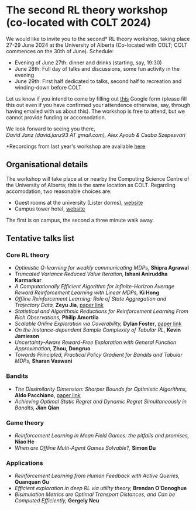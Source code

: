 # The second RL theory workshop (co-located with COLT 2024)

We would like to invite you to the second\* RL theory workshop, taking place 27-29 June 2024 at the University of Alberta (Co-located with COLT; COLT commences on the 30th of June). Schedule:
- Evening of June 27th: dinner and drinks (starting, say, 19:30)
- June 28th: Full day of talks and discussions, some fun activity in the evening
- June 29th: First half dedicated to talks, second half to recreation and
winding-down before COLT

Let us know if you intend to come by filling out [this](https://forms.gle/wuy1eEnnb3sRmp6o9) Google form (please fill this out even if you have confirmed your attendence otherwise, say, through having emailed with us about this). The workshop is free to attend, but we cannot provide funding or accomodation.


We look forward to seeing you there,<br/>
*David Janz (david.janz93 AT gmail.com), Alex Ayoub & Csaba Szepesvári*

\*Recordings from last year's workshop are available [here](https://www.youtube.com/playlist?list=PLOtn0gtfk-RnuiDoj7oDP9LZ7pdOj5vtO).

## Organisational details

The workshop will take place at or nearby the Computing Science Centre of the University of Alberta; this is the same location as COLT. Regarding accomodation, two reasonable choices are:
- Guest rooms at the university (Lister dorms), [website](https://www.ualberta.ca/conference-services/accommodation/guest-rooms.html)
- Campus tower hotel, [website](https://www.campustower.com/)
  
The first is on campus, the second a three minute walk away.

## Tentative talks list
### Core RL theory
- *Optimistic Q-learning for weakly communicating MDPs,* **Shipra Agrawal**
- *Truncated Variance Reduced Value Iteration,* **Ishani Aniruddha Karmarkar**
- *A Computationally Efficient Algorithm for Infinite-Horizon Average Reward Reinforcement Learning with Linear MDPs,* **Ki Hong**
- *Offline Reinforcement Learning: Role of State Aggregation and Trajectory Data,* **Zeyu Jia**, [paper link](https://arxiv.org/abs/2403.17091)
- *Statistical and Algorithmic Reductions for Reinforcement Learning From Rich Observations,* **Philip Amortila**
- *Scalable Online Exploration via Coverability,* **Dylan Foster**, [paper link](https://arxiv.org/abs/2403.06571)
- *On the Instance-dependent Sample Complexity of Tabular RL*, **Kevin Jamieson**
- *Uncertainty-Aware Reward-Free Exploration with General Function Approximation,* **Zhou, Dongruo**
- *Towards Principled, Practical Policy Gradient for Bandits and Tabular MDPs,* **Sharan Vaswani**

### Bandits
- *The Dissimilarity Dimension: Sharper Bounds for Optimistic Algorithms,* **Aldo Pacchiano**, [paper link](https://arxiv.org/abs/2306.06184)
- *Achieving Optimal Static Regret and Dynamic Regret Simultaneously in Bandits,* **Jian Qian**

### Game theory
- *Reinforcement Learning in Mean Field Games: the pitfalls and promises,* **Niao He**
- *When are Offline Multi-Agent Games Solvable?,* **Simon Du**

### Applications
- *Reinforcement Learning from Human Feedback with Active Queries,* **Quanquan Gu**
- *Efficient exploration in deep RL via utility theory,* **Brendan O'Donoghue**
- *Bisimulation Metrics are Optimal Transport Distances,
and Can be Computed Efficiently,* **Gergely Neu**

